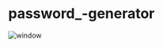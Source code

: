 # password_-generator
![window](https://github.com/fuadh246/password_-generator/tree/master/src/image/window.png)
